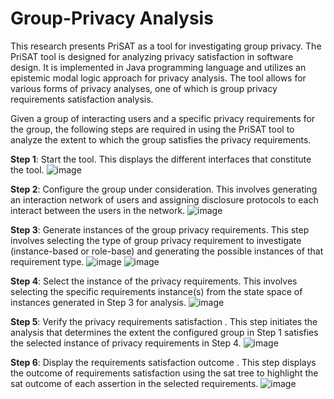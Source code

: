 # Group-Privacy Analysis
This research presents PriSAT as a tool for investigating group privacy. The PriSAT tool is designed for analyzing privacy satisfaction in software design. It is implemented in Java programming language and utilizes an epistemic modal logic approach for privacy analysis. The tool allows for various forms of privacy analyses, one of which is group privacy requirements satisfaction analysis. 

Given a group of interacting users and a specific privacy requirements for the group, the following steps are required in using the PriSAT tool to analyze the extent to which the  group satisfies the privacy requirements. 

**Step 1**: Start the tool. This displays the different interfaces that constitute the tool. 
![image](https://github.com/user-attachments/assets/d234a90e-af38-4598-8fea-3f64fc70e646)

**Step 2**:  Configure the group under consideration. This involves generating an interaction network of users and assigning disclosure protocols to each interact between the users in the network.
![image](https://github.com/user-attachments/assets/cf4303b4-7c30-4f75-8431-224aff10c634)

**Step 3**: Generate instances of the group privacy requirements. This step involves selecting the type of group privacy requirement to investigate (instance-based or role-base) and generating the possible instances of that requirement type. 
![image](https://github.com/user-attachments/assets/e6966597-6f78-486c-9991-fa725aed8723)
![image](https://github.com/user-attachments/assets/30cdeb4a-7b9f-49e0-a364-baff670aa9ac)

**Step 4**: Select the instance of the privacy requirements. This involves selecting the specific requirements instance(s) from the state space of instances generated in Step 3 for analysis. 
![image](https://github.com/user-attachments/assets/eaaf2975-3157-44a5-96b9-8b9876cf50b9)

**Step 5**: Verify the privacy requirements satisfaction . This step initiates the analysis that determines the extent the configured group in Step 1 satisfies the selected instance of privacy requirements in Step 4.
![image](https://github.com/user-attachments/assets/2a2d55e3-607f-43e6-b02b-2a862b16d856)

**Step 6**:  Display the requirements satisfaction outcome . This step displays the outcome of requirements satisfaction using the sat tree to highlight the sat outcome of each assertion in the selected requirements. 
![image](https://github.com/user-attachments/assets/09ab2610-1011-4686-b160-34ed4c42dc6f)

